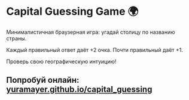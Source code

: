 # Capital Guessing Game 🌍 

Минималистичная браузерная игра: угадай столицу по названию страны.

Каждый правильный ответ даёт +2 очка. Почти правильный даёт +1.  

Проверь свою географическую интуицию!

## Попробуй онлайн: [yuramayer.github.io/capital_guessing](https://yuramayer.github.io/capital_guessing/)
